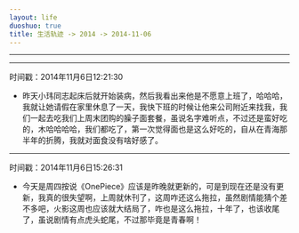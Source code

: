 ```yaml
---
layout: life
duoshuo: true
title: 生活轨迹 -> 2014 -> 2014-11-06
---
```


******

******
时间戳：2014年11月6日12:21:30

  + 昨天小玮同志起床后就开始装病，然后我看出来他是不愿意上班了，哈哈哈，我就让她请假在家里休息了一天，我快下班的时候让他来公司附近来找我，我们一起去吃我们上周末团购的臊子面套餐，虽说名字难听点，不过还是蛮好吃的，木哈哈哈哈，我们都吃了，第一次觉得面也是这么好吃的，自从在青海那半年的折腾，我就对面食没有啥好感了。
  
******
  时间戳：2014年11月6日15:26:31
  
  + 今天是周四按说《OnePiece》应该是昨晚就更新的，可是到现在还是没有更新，我真的很失望啊，上周就休刊了，这周咋还这么拖拉，虽然剧情能猜个差不多吧，火影这周也应该就大结局了，咋也是这么拖拉，十年了，也该收尾了，虽说剧情有点虎头蛇尾，不过那毕竟是青春啊！